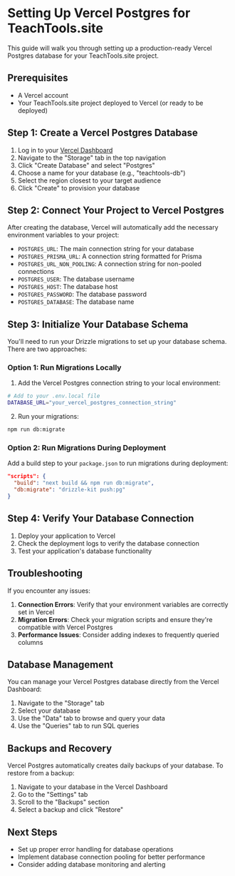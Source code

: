 # Setting Up Vercel Postgres for TeachTools.site

This guide will walk you through setting up a production-ready Vercel Postgres database for your TeachTools.site project.

## Prerequisites

- A Vercel account
- Your TeachTools.site project deployed to Vercel (or ready to be deployed)

## Step 1: Create a Vercel Postgres Database

1. Log in to your [Vercel Dashboard](https://vercel.com/dashboard)
2. Navigate to the "Storage" tab in the top navigation
3. Click "Create Database" and select "Postgres"
4. Choose a name for your database (e.g., "teachtools-db")
5. Select the region closest to your target audience
6. Click "Create" to provision your database

## Step 2: Connect Your Project to Vercel Postgres

After creating the database, Vercel will automatically add the necessary environment variables to your project:

- `POSTGRES_URL`: The main connection string for your database
- `POSTGRES_PRISMA_URL`: A connection string formatted for Prisma
- `POSTGRES_URL_NON_POOLING`: A connection string for non-pooled connections
- `POSTGRES_USER`: The database username
- `POSTGRES_HOST`: The database host
- `POSTGRES_PASSWORD`: The database password
- `POSTGRES_DATABASE`: The database name

## Step 3: Initialize Your Database Schema

You'll need to run your Drizzle migrations to set up your database schema. There are two approaches:

### Option 1: Run Migrations Locally

1. Add the Vercel Postgres connection string to your local environment:

```bash
# Add to your .env.local file
DATABASE_URL="your_vercel_postgres_connection_string"
```

2. Run your migrations:

```bash
npm run db:migrate
```

### Option 2: Run Migrations During Deployment

Add a build step to your `package.json` to run migrations during deployment:

```json
"scripts": {
  "build": "next build && npm run db:migrate",
  "db:migrate": "drizzle-kit push:pg"
}
```

## Step 4: Verify Your Database Connection

1. Deploy your application to Vercel
2. Check the deployment logs to verify the database connection
3. Test your application's database functionality

## Troubleshooting

If you encounter any issues:

1. **Connection Errors**: Verify that your environment variables are correctly set in Vercel
2. **Migration Errors**: Check your migration scripts and ensure they're compatible with Vercel Postgres
3. **Performance Issues**: Consider adding indexes to frequently queried columns

## Database Management

You can manage your Vercel Postgres database directly from the Vercel Dashboard:

1. Navigate to the "Storage" tab
2. Select your database
3. Use the "Data" tab to browse and query your data
4. Use the "Queries" tab to run SQL queries

## Backups and Recovery

Vercel Postgres automatically creates daily backups of your database. To restore from a backup:

1. Navigate to your database in the Vercel Dashboard
2. Go to the "Settings" tab
3. Scroll to the "Backups" section
4. Select a backup and click "Restore"

## Next Steps

- Set up proper error handling for database operations
- Implement database connection pooling for better performance
- Consider adding database monitoring and alerting
